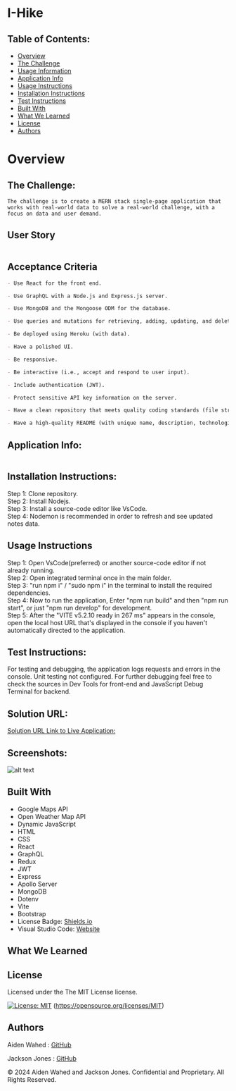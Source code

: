 # I-Hike

## Table of Contents:

- [Overview](#Overview)
- [The Challenge](#The-Challenge)
- [Usage Information](#Usage-Information)
- [Application Info](#Application-Info)
- [Usage Instructions](#Usage-Instructions)
- [Installation Instructions](#Installation-Instructions)
- [Test Instructions](#Test-Instructions)
- [Built With](#Built-With)
- [What We Learned](#What-We-Learned)
- [License](#License)
- [Authors](#Authors)

# Overview

## The Challenge:

    The challenge is to create a MERN stack single-page application that works with real-world data to solve a real-world challenge, with a focus on data and user demand.

## User Story

```md

```

## Acceptance Criteria

```md
- Use React for the front end.

- Use GraphQL with a Node.js and Express.js server.

- Use MongoDB and the Mongoose ODM for the database.

- Use queries and mutations for retrieving, adding, updating, and deleting data.

- Be deployed using Heroku (with data).

- Have a polished UI.

- Be responsive.

- Be interactive (i.e., accept and respond to user input).

- Include authentication (JWT).

- Protect sensitive API key information on the server.

- Have a clean repository that meets quality coding standards (file structure, naming conventions, best practices for class and id naming conventions, indentation, high-quality comments, etc.).

- Have a high-quality README (with unique name, description, technologies used, screenshot, and link to deployed application).
```

## Application Info:

```md

```

## Installation Instructions:

Step 1: Clone repository.
<br>
Step 2: Install Nodejs.
<br>
Step 3: Install a source-code editor like VsCode.
<br>
Step 4: Nodemon is recommended in order to refresh and see updated notes data.

## Usage Instructions

Step 1: Open VsCode(preferred) or another source-code editor if not already running.
<br>
Step 2: Open integrated terminal once in the main folder.
<br>
Step 3: "run npm i" / "sudo npm i" in the terminal to install the required dependencies.
<br>
Step 4: Now to run the application, Enter "npm run build" and then "npm run start", or just "npm run develop" for development.
<br>
Step 5: After the "VITE v5.2.10 ready in 267 ms" appears in the console, open the local host URL that's displayed in the console if you haven't automatically directed to the application.

## Test Instructions:

For testing and debugging, the application logs requests and errors in the console. Unit testing not configured. For further debugging feel free to check the sources in Dev Tools for front-end and JavaScript Debug Terminal for backend.

## Solution URL:

[Solution URL Link to Live Application:]()

## Screenshots:

![alt text](./public/images/screenshot.png)
<br>

## Built With

- Google Maps API
- Open Weather Map API
- Dynamic JavaScript
- HTML
- CSS
- React
- GraphQL
- Redux
- JWT
- Express
- Apollo Server
- MongoDB
- Dotenv
- Vite
- Bootstrap
- License Badge: [Shields.io](https://shields.io/)
- Visual Studio Code: [Website](https://code.visualstudio.com/)

## What We Learned

## License

Licensed under the The MIT License license.

[![License: MIT](https://img.shields.io/badge/License-MIT-yellow.svg)](https://opensource.org/licenses/MIT) (https://opensource.org/licenses/MIT)

## Authors

Aiden Wahed : [GitHub](https://github.com/prismhead26)
<br>

Jackson Jones : [GitHub](https://github.com/jacksonjjones)

© 2024 Aiden Wahed and Jackson Jones. Confidential and Proprietary. All Rights Reserved.
